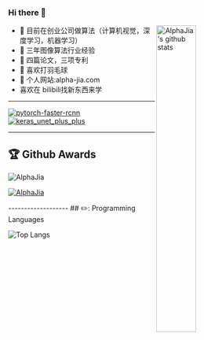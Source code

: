 


### Hi there 👋

 <a href="http://alpha-jia.com//"><img align="right" alt="AlphaJia's github stats" width="40%" src="https://github-readme-stats.vercel.app/api?username=AlphaJia&show_icons=true&theme=radical&count_private=true,prs)"></a>
 
- 🔭 目前在创业公司做算法（计算机视觉，深度学习，机器学习）
- 👯 三年图像算法行业经验
- 🌱 四篇论文，三项专利
- 🏃 喜欢打羽毛球
- 🤔 个人网站:alpha-jia.com
- 喜欢在 bilibili找新东西来学

-------------------
[![pytorch-faster-rcnn](https://github-readme-stats.vercel.app/api/pin/?username=AlphaJia&repo=pytorch-faster-rcnn&theme=radical)](https://github.com/AlphaJia/pytorch-faster-rcnn)
[![keras_unet_plus_plus](https://github-readme-stats.vercel.app/api/pin/?username=AlphaJia&repo=keras_unet_plus_plus&theme=radical)](https://github.com/AlphaJia/keras_unet_plus_plus)

-------------------
## :trophy: Github Awards

<p align="left"> <img src="https://komarev.com/ghpvc/?username=AlphaJia&label=Profile%20views&color=0e75b6&style=flat" alt="AlphaJia" /> </p>
<p align="left"> 
</p>
<p align="left"> 
	<a href="https://github.com/ryo-ma/github-profile-trophy">
	<img src="https://github-profile-trophy.vercel.app/?username=AlphaJia&theme=chalk&margin-w=15" alt="AlphaJia" />
	</a> 
</p>
-------------------  
## ✏️: Programming Languages

![Top Langs](https://github-readme-stats.vercel.app/api/top-langs/?username=AlphaJia&theme=cobalt&langs_count=10&layout=compact) 


 


